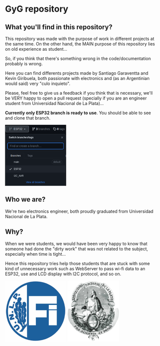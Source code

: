 # GyG repository
## What you'll find in this repository? 
This repository was made with the purpose of work in different projects at the same time. On the other hand, the MAIN purpose of this repository lies on old experience as student...

So, if you think that there's something wrong in the code/documentation probably is wrong.

Here you can find differents projects made by Santiago Garaventta and Kevin Giribuela, both passionate with electronics and (as an Argentinian would said) very "culo inquieto".

Please, feel free to give us a feedback if you think that is necessary, we'll be VERY happy to open a pull request (specially if you are an engineer student from Universidad Nacional de La Plata)...


**Currently only ESP32 branch is ready to use**. You should be able to see and clone that branch.

<img src="images/branches.png"  width="200" height="200">

## Who we are?
We're two electronics engineer, both proudly graduated from Universidad Nacional de La Plata.

## Why?
When we were students, we would have been very happy to know that someone had done the "dirty work" that was not related to the subject, especially when time is tight... 

Hence this repository tries help those students that are stuck with some kind of unnecessary work such as WebServer to pass wi-fi data to an ESP32, use and LCD display with I2C protocol, and so on.

<img src="images/logo_fi.jpg"  width="200" height="200"> <img src="images/logo_unlp.jpg"  width="170" height="200">
